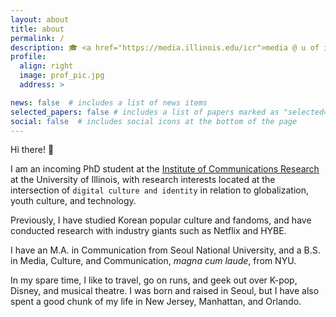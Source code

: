 ```yaml
---
layout: about
title: about
permalink: /
description: 🎓 <a href="https://media.illinois.edu/icr">media @ u of i</a>
profile:
  align: right
  image: prof_pic.jpg
  address: >

news: false  # includes a list of news items
selected_papers: false # includes a list of papers marked as "selected={true}"
social: false  # includes social icons at the bottom of the page
---
```

  
Hi there! 👋

I am an incoming PhD student at the [Institute of Communications Research](https://media.illinois.edu/icr) at the University of Illinois, with research interests located at the intersection of `digital culture and identity` in relation to globalization, youth culture, and technology.

Previously, I have studied Korean popular culture and fandoms, and have conducted research with industry giants such as Netflix and HYBE.

I have an M.A. in Communication from Seoul National University, and a B.S. in Media, Culture, and Communication, _magna cum laude_, from NYU.

In my spare time, I like to travel, go on runs, and geek out over K-pop, Disney, and musical theatre. I was born and raised in Seoul, but I have also spent a good chunk of my life in New Jersey, Manhattan, and Orlando.
